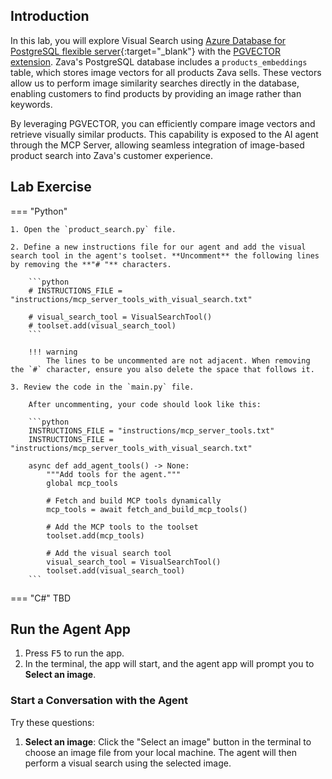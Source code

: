 ## Introduction

In this lab, you will explore Visual Search using [Azure Database for PostgreSQL flexible server](https://learn.microsoft.com/en-us/azure/postgresql/){:target="_blank"} with the [PGVECTOR extension](https://learn.microsoft.com/azure/postgresql/flexible-server/how-to-use-pgvector). Zava's PostgreSQL database includes a `products_embeddings` table, which stores image vectors for all products Zava sells. These vectors allow us to perform image similarity searches directly in the database, enabling customers to find products by providing an image rather than keywords.

By leveraging PGVECTOR, you can efficiently compare image vectors and retrieve visually similar products. This capability is exposed to the AI agent through the MCP Server, allowing seamless integration of image-based product search into Zava's customer experience.

## Lab Exercise

=== "Python"

    1. Open the `product_search.py` file.

    2. Define a new instructions file for our agent and add the visual search tool in the agent's toolset. **Uncomment** the following lines by removing the **"# "** characters.

        ```python
        # INSTRUCTIONS_FILE = "instructions/mcp_server_tools_with_visual_search.txt"

        # visual_search_tool = VisualSearchTool()
        # toolset.add(visual_search_tool)
        ```

        !!! warning
            The lines to be uncommented are not adjacent. When removing the `#` character, ensure you also delete the space that follows it.

    3. Review the code in the `main.py` file.

        After uncommenting, your code should look like this:

        ```python
        INSTRUCTIONS_FILE = "instructions/mcp_server_tools.txt"
        INSTRUCTIONS_FILE = "instructions/mcp_server_tools_with_visual_search.txt"

        async def add_agent_tools() -> None:
            """Add tools for the agent."""
            global mcp_tools

            # Fetch and build MCP tools dynamically
            mcp_tools = await fetch_and_build_mcp_tools()

            # Add the MCP tools to the toolset
            toolset.add(mcp_tools)

            # Add the visual search tool
            visual_search_tool = VisualSearchTool()
            toolset.add(visual_search_tool)
        ```

=== "C#"
    TBD

## Run the Agent App

1. Press <kbd>F5</kbd> to run the app.
2. In the terminal, the app will start, and the agent app will prompt you to  **Select an image**.

### Start a Conversation with the Agent

Try these questions:

1. **Select an image**: Click the "Select an image" button in the terminal to choose an image file from your local machine. The agent will then perform a visual search using the selected image.
